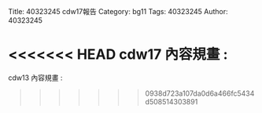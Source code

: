 Title: 40323245 cdw17報告
Category: bg11
Tags: 40323245
Author: 40323245

<<<<<<< HEAD
cdw17 內容規畫 : 
=======
cdw13 內容規畫 : 
>>>>>>> 0938d723a107da0d6a466fc5434d508514303891
<!-- PELICAN_END_SUMMARY -->